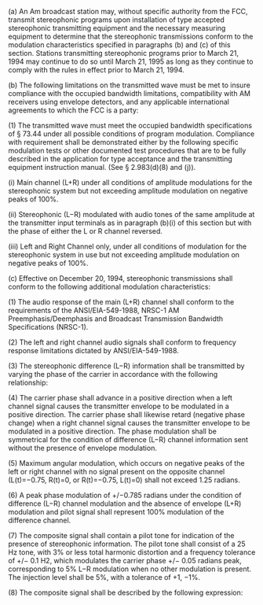 (a) An Am broadcast station may, without specific authority from the FCC, transmit stereophonic programs upon installation of type accepted stereophonic transmitting equipment and the necessary measuring equipment to determine that the stereophonic transmissions conform to the modulation characteristics specified in paragraphs (b) and (c) of this section. Stations transmitting stereophonic programs prior to March 21, 1994 may continue to do so until March 21, 1995 as long as they continue to comply with the rules in effect prior to March 21, 1994.

(b) The following limitations on the transmitted wave must be met to insure compliance with the occupied bandwidth limitations, compatibility with AM receivers using envelope detectors, and any applicable international agreements to which the FCC is a party:

(1) The transmitted wave must meet the occupied bandwidth specifications of § 73.44 under all possible conditions of program modulation. Compliance with requirement shall be demonstrated either by the following specific modulation tests or other documented test procedures that are to be fully described in the application for type acceptance and the transmitting equipment instruction manual. (See § 2.983(d)(8) and (j)).

(i) Main channel (L+R) under all conditions of amplitude modulations for the stereophonic system but not exceeding amplitude modulation on negative peaks of 100%.

(ii) Stereophonic (L−R) modulated with audio tones of the same amplitude at the transmitter input terminals as in paragraph (b)(i) of this section but with the phase of either the L or R channel reversed.

(iii) Left and Right Channel only, under all conditions of modulation for the stereophonic system in use but not exceeding amplitude modulation on negative peaks of 100%.

(c) Effective on December 20, 1994, stereophonic transmissions shall conform to the following additional modulation characteristics:

(1) The audio response of the main (L+R) channel shall conform to the requirements of the ANSI/EIA-549-1988, NRSC-1 AM Preemphasis/Deemphasis and Broadcast Transmission Bandwidth Specifications (NRSC-1).

(2) The left and right channel audio signals shall conform to frequency response limitations dictated by ANSI/EIA-549-1988.

(3) The stereophonic difference (L−R) information shall be transmitted by varying the phase of the carrier in accordance with the following relationship:

(4) The carrier phase shall advance in a positive direction when a left channel signal causes the transmitter envelope to be modulated in a positive direction. The carrier phase shall likewise retard (negative phase change) when a right channel signal causes the transmitter envelope to be modulated in a positive direction. The phase modulation shall be symmetrical for the condition of difference (L−R) channel information sent without the presence of envelope modulation.

(5) Maximum angular modulation, which occurs on negative peaks of the left or right channel with no signal present on the opposite channel (L(t)=−0.75, R(t)=0, or R(t)=−0.75, L(t)=0) shall not exceed 1.25 radians.

(6) A peak phase modulation of +/−0.785 radians under the condition of difference (L−R) channel modulation and the absence of envelope (L+R) modulation and pilot signal shall represent 100% modulation of the difference channel.
              

(7) The composite signal shall contain a pilot tone for indication of the presence of stereophonic information. The pilot tone shall consist of a 25 Hz tone, with 3% or less total harmonic distortion and a frequency tolerance of +/− 0.1 H2, which modulates the carrier phase +/− 0.05 radians peak, corresponding to 5% L−R modulation when no other modulation is present. The injection level shall be 5%, with a tolerance of +1, −1%.

(8) The composite signal shall be described by the following expression:

